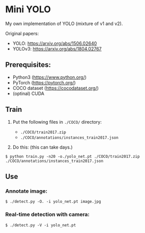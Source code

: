 # Mini YOLO

My own implementation of YOLO (mixture of v1 and v2).

Original papers:
 - YOLO: https://arxiv.org/abs/1506.02640
 - YOLOv3: https://arxiv.org/abs/1804.02767


## Prerequisites:

 - Python3 (https://www.python.org/)
 - PyTorch (https://pytorch.org/)
 - COCO dataset (https://cocodataset.org/)
 - (optinal) CUDA


## Train

 1. Put the following files in `./COCO/` directory:
    - `./COCO/train2017.zip`
    - `./COCO/annotations/instances_train2017.json`

 2. Do this:
    (this can take days.)
```
$ python train.py -n20 -o./yolo_net.pt ./COCO/train2017.zip ./COCO/annotations/instances_train2017.json
```


## Use

### Annotate image:

    $ ./detect.py -O. -i yolo_net.pt image.jpg

### Real-time detection with camera:

    $ ./detect.py -V -i yolo_net.pt
